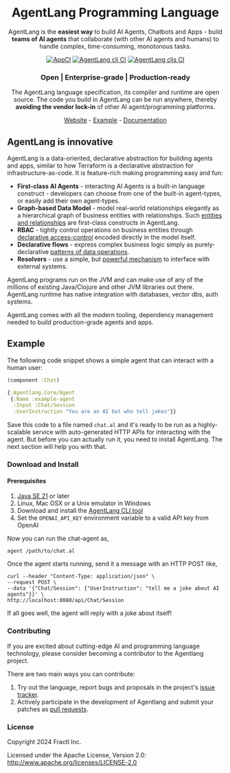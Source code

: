 <div align="center">

# AgentLang Programming Language

AgentLang is the **easiest way** to build AI Agents, Chatbots and Apps - build **teams of AI agents** that collaborate (with other AI agents and humans) to handle complex, time-consuming, monotonous tasks.

[![AppCI](https://github.com/agentlang-ai/agentlang/actions/workflows/app.yml/badge.svg)](https://github.com/agentlang-ai/agentlang/actions/workflows/app.yml)
[![AgentLang clj CI](https://github.com/agentlang-ai/agentlang/actions/workflows/agentlang-clj.yml/badge.svg)](https://github.com/agentlang-ai/agentlang/actions/workflows/agentlang-clj.yml)
[![AgentLang cljs CI](https://github.com/agentlang-ai/agentlang/actions/workflows/agentlang-cljs.yml/badge.svg)](https://github.com/agentlang-ai/agentlang/actions/workflows/agentlang-cljs.yml)

### **Open | Enterprise-grade | Production-ready**

The AgentLang language specification, its compiler and runtime are open source. The code you build in AgentLang can be run anywhere, thereby **avoiding the vendor lock-in** of other AI agent/programming platforms.

[Website](https://agentlang-ai.github.io/agentlang/) - [Example](#example) - [Documentation](/docs/#readme)

</div>

## AgentLang is innovative

AgentLang is a data-oriented, declarative abstraction for building agents and apps, similar to how Terraform is a declarative abstraction for infrastructure-as-code. It is feature-rich making programming easy and fun:
* **First-class AI Agents** - interacting AI Agents is a built-in language construct - developers can choose from one of the built-in agent-types, or easily add their own agent-types.
* **Graph-based Data Model** - model real-world relationships elegantly as a hierarchical graph of business entities with relationships. Such [entities and relationships](https://docs.agentlang.io/docs/concepts/data-model) are first-class constructs in AgentLang.
* **RBAC** - tightly control operations on business entities through [declarative access-control](https://docs.agentlang.io/docs/concepts/zero-trust-programming) encoded directly in the model itself.
* **Declarative flows** - express complex business logic simply as purely-declarative [patterns of data operations](https://docs.agentlang.io/docs/concepts/declarative-dataflow).
* **Resolvers** - use a simple, but [powerful mechanism](https://docs.agentlang.io/docs/concepts/resolvers) to interface with external systems.

AgentLang programs run on the JVM and can make use of any of the millions of existing Java/Clojure and other JVM libraries out there. AgentLang runtime has native integration with databases, vector dbs, auth systems.

AgentLang comes with all the modern tooling, dependency management needed to build production-grade agents and apps.

## Example

The following code snippet shows a simple agent that can interact with a human user:

```clojure
(component :Chat)

{:Agentlang.Core/Agent
 {:Name :example-agent
  :Input :Chat/Session
  :UserInstruction "You are an AI bot who tell jokes"}}
```

Save this code to a file named `chat.al` and it's ready to be run as a highly-scalable service with auto-generated HTTP APIs for interacting with the agent. But before you can actually run it, you need to install AgentLang. The next section will help you with that.

### Download and Install

#### Prerequisites

1. [Java SE 21](https://openjdk.org/projects/jdk/21/) or later
2. Linux, Mac OSX or a Unix emulator in Windows
3. Download and install the [AgentLang CLI tool](https://github.com/agentlang-ai/agentlang.cli)
4. Set the `OPENAI_API_KEY` environment variable to a valid API key from OpenAI

Now you can run the chat-agent as,

```shell
agent /path/to/chat.al
```

Once the agent starts running, send it a message with an HTTP POST like,

```shell
curl --header "Content-Type: application/json" \
--request POST \
--data '{"Chat/Session": {"UserInstruction": "tell me a joke about AI agents"}}' \
http://localhost:8080/api/Chat/Session
```

If all goes well, the agent will reply with a joke about itself!

### Contributing

If you are excited about cutting-edge AI and programming language technology, please consider becoming a contributor to the Agentlang project.

There are two main ways you can contribute:

  1. Try out the language, report bugs and proposals in the project's [issue tracker](https://github.com/agentlang-ai/agentlang/issues).
  2. Actively participate in the development of Agentlang and submit your patches as [pull requests](https://github.com/agentlang-ai/agentlang/pulls).

### License

Copyright 2024 Fractl Inc.

Licensed under the Apache License, Version 2.0:
http://www.apache.org/licenses/LICENSE-2.0
